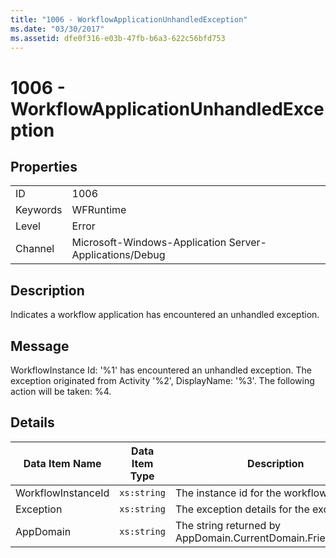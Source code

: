 ```yaml
---
title: "1006 - WorkflowApplicationUnhandledException"
ms.date: "03/30/2017"
ms.assetid: dfe0f316-e03b-47fb-b6a3-622c56bfd753
---
```

# 1006 - WorkflowApplicationUnhandledException
## Properties  
  
|||  
|-|-|  
|ID|1006|  
|Keywords|WFRuntime|  
|Level|Error|  
|Channel|Microsoft-Windows-Application Server-Applications/Debug|  
  
## Description  
 Indicates a workflow application has encountered an unhandled exception.  
  
## Message  
 WorkflowInstance Id: '%1' has encountered an unhandled exception.  The exception originated from Activity '%2', DisplayName: '%3'.  The following action will be taken: %4.  
  
## Details  
  
|Data Item Name|Data Item Type|Description|  
|--------------------|--------------------|-----------------|  
|WorkflowInstanceId|`xs:string`|The instance id for the workflow|  
|Exception|`xs:string`|The exception details for the exception|  
|AppDomain|`xs:string`|The string returned by AppDomain.CurrentDomain.FriendlyName.|
